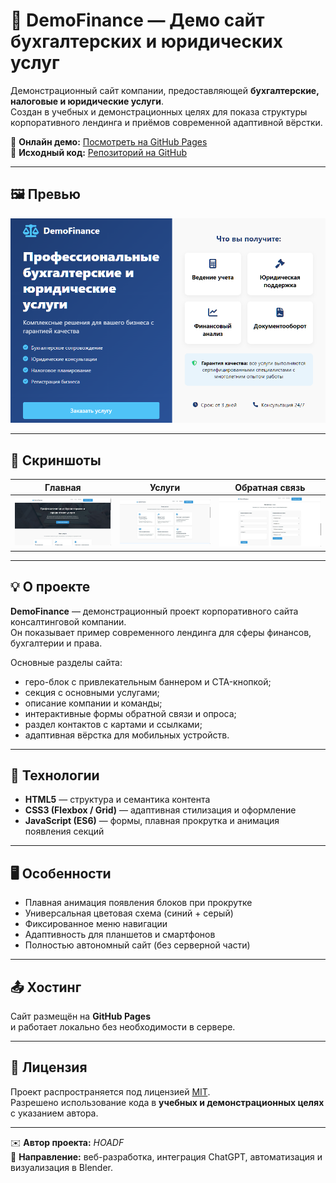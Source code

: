 # 💼 DemoFinance — Демо сайт бухгалтерских и юридических услуг

Демонстрационный сайт компании, предоставляющей **бухгалтерские, налоговые и юридические услуги**.  
Создан в учебных и демонстрационных целях для показа структуры корпоративного лендинга и приёмов современной адаптивной вёрстки.

🔗 **Онлайн демо:** [Посмотреть на GitHub Pages](https://hoadf.github.io/DemoFinance/)  
💾 **Исходный код:** [Репозиторий на GitHub](https://github.com/hoadf/DemoFinance)

---

## 🖼️ Превью

![Превью сайта](preview-finance.png)

---

## 📸 Скриншоты

| Главная | Услуги | Обратная связь |
|----------|---------|-----------|
| ![Главная](screenshot1.jpg) | ![Услуги](screenshot2.jpg) | ![Контакты](screenshot3.jpg) |

---

## 💡 О проекте

**DemoFinance** — демонстрационный проект корпоративного сайта консалтинговой компании.  
Он показывает пример современного лендинга для сферы финансов, бухгалтерии и права.

Основные разделы сайта:
- геро-блок с привлекательным баннером и CTA-кнопкой;  
- секция с основными услугами;  
- описание компании и команды;  
- интерактивные формы обратной связи и опроса;  
- раздел контактов с картами и ссылками;  
- адаптивная вёрстка для мобильных устройств.

---

## 🧩 Технологии

- **HTML5** — структура и семантика контента  
- **CSS3 (Flexbox / Grid)** — адаптивная стилизация и оформление  
- **JavaScript (ES6)** — формы, плавная прокрутка и анимация появления секций  

---

## 🖥️ Особенности

- Плавная анимация появления блоков при прокрутке  
- Универсальная цветовая схема (синий + серый)  
- Фиксированное меню навигации  
- Адаптивность для планшетов и смартфонов  
- Полностью автономный сайт (без серверной части)

---

## 📤 Хостинг

Сайт размещён на **GitHub Pages**  
и работает локально без необходимости в сервере.

---

## 📄 Лицензия

Проект распространяется под лицензией [MIT](LICENSE).  
Разрешено использование кода в **учебных и демонстрационных целях** с указанием автора.

---

✉️ **Автор проекта:** *HOADF*  
💬 **Направление:** веб-разработка, интеграция ChatGPT, автоматизация и визуализация в Blender.
